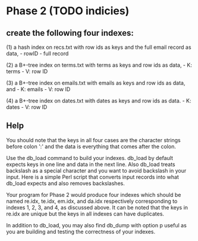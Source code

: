 # Phase 2 (TODO indicies)


## create the following four indexes:

(1) a hash index on recs.txt with row ids as keys and the full email record as data,
	- rowID
	- full record

(2) a B+-tree index on terms.txt with terms as keys and row ids as data,
	- K: terms
	- V: row ID

(3) a B+-tree index on emails.txt with emails as keys and row ids as data, and
	- K: emails
	- V: row ID

(4) a B+-tree index on dates.txt with dates as keys and row ids as data.
	- K: dates
	- V: row ID	 


## Help

You should note that the keys in all four cases are the character strings before colon ':' and the data is everything that comes after the colon.

Use the db_load command to build your indexes. db_load by default expects keys in one line and data in the next line. Also db_load treats backslash as a special character and you want to avoid backslash in your input. Here is a simple Perl script that converts input records into what db_load expects and also removes backslashes.

Your program for Phase 2 would produce four indexes which should be named re.idx, te.idx, em.idx,  and da.idx respectively corresponding to indexes 1, 2, 3, and 4, as discussed above. It can be noted that the keys in re.idx are unique but the keys in all indexes can have duplicates.

In addition to db_load, you may also find db_dump with option p useful as you are building and testing the correctness of your indexes.
